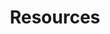 ---
title: Resources
taxonomy:
    category:
        - docs
visible: true
highlight:
    enabled: false
---